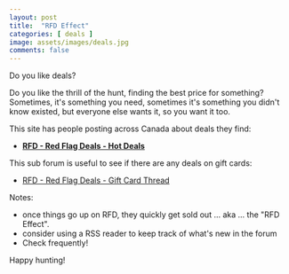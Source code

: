 ```yaml
---
layout: post
title:  "RFD Effect"
categories: [ deals ]
image: assets/images/deals.jpg
comments: false
---
```


Do you like deals?  

Do you like the thrill of the hunt, finding the best price for something?  
Sometimes, it's something you need, sometimes it's something you didn't know existed, but everyone else wants it, so you want it too.

This site has people posting across Canada about deals they find:
+ **[RFD - Red Flag Deals - Hot Deals](https://forums.redflagdeals.com/hot-deals-f9/)** 

This sub forum is useful to see if there are any deals on gift cards:
+ [RFD - Red Flag Deals - Gift Card Thread](https://forums.redflagdeals.com/various-retailers-gift-cards-deals-discounts-2025-deals-only-2737833/)

Notes:

+ once things go up on RFD, they quickly get sold out ... aka ... the "RFD Effect".
+ consider using a RSS reader to keep track of what's new in the forum
+ Check frequently!

Happy hunting!


